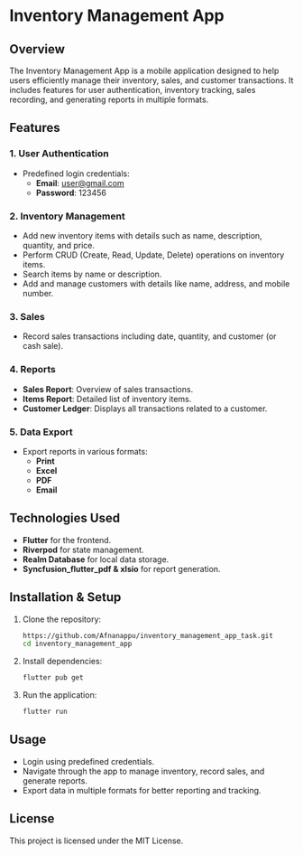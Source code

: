 # Inventory Management App

## Overview
The Inventory Management App is a mobile application designed to help users efficiently manage their inventory, sales, and customer transactions. It includes features for user authentication, inventory tracking, sales recording, and generating reports in multiple formats.

## Features

### 1. User Authentication
- Predefined login credentials:
  - **Email**: user@gmail.com
  - **Password**: 123456

### 2. Inventory Management
- Add new inventory items with details such as name, description, quantity, and price.
- Perform CRUD (Create, Read, Update, Delete) operations on inventory items.
- Search items by name or description.
- Add and manage customers with details like name, address, and mobile number.

### 3. Sales
- Record sales transactions including date, quantity, and customer (or cash sale).

### 4. Reports
- **Sales Report**: Overview of sales transactions.
- **Items Report**: Detailed list of inventory items.
- **Customer Ledger**: Displays all transactions related to a customer.

### 5. Data Export
- Export reports in various formats:
  - **Print**
  - **Excel**
  - **PDF**
  - **Email**

## Technologies Used
- **Flutter** for the frontend.
- **Riverpod** for state management.
- **Realm Database** for local data storage.
- **Syncfusion_flutter_pdf & xlsio** for report generation.

## Installation & Setup
1. Clone the repository:
   ```bash
   https://github.com/Afnanappu/inventory_management_app_task.git
   cd inventory_management_app
   ```
2. Install dependencies:
   ```bash
   flutter pub get
   ```
3. Run the application:
   ```bash
   flutter run
   ```

## Usage
- Login using predefined credentials.
- Navigate through the app to manage inventory, record sales, and generate reports.
- Export data in multiple formats for better reporting and tracking.

## License
This project is licensed under the MIT License.